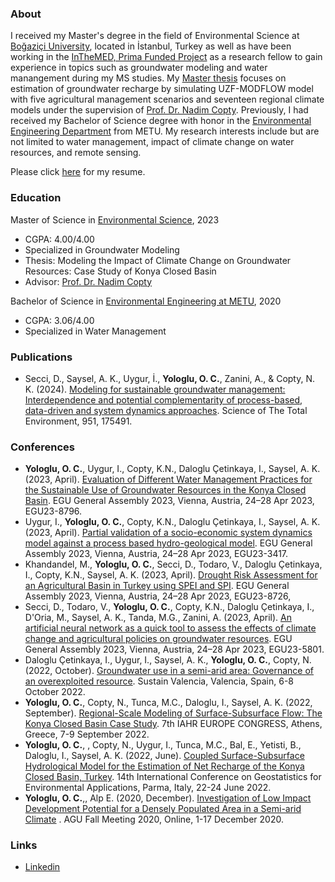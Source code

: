### About
I received my Master's degree in the field of Environmental Science at [Boğaziçi University](https://bogazici.edu.tr/en-US/Index), located in İstanbul, Turkey as well as have been working in the [InTheMED, Prima Funded Project](https://inthemedprima.com/) as a research fellow to gain experience in topics such as groundwater modeling and water manangement during my MS studies. My [Master thesis](https://drive.google.com/file/d/1V0nL1ceA42lspnTyQzFFYuNpxyw8qlZ1/view?usp=sharing) focuses on estimation of groundwater recharge by simulating UZF-MODFLOW model with five agricultural management scenarios and seventeen regional climate models under the supervision of [Prof. Dr. Nadim Copty](https://esc.bogazici.edu.tr/tr/content/nadim-copty). Previously, I had received my Bachelor of Science degree with  honor in the [Environmental Engineering Department](https://enve.metu.edu.tr/) from METU. My research interests include but are not limited to water management, impact of climate change on water resources, and remote sensing.

Please click [here](./Resume_OCY.pdf) for my resume.

### Education

Master of Science in [Environmental Science](https://iesc.bogazici.edu.tr/), 2023
- CGPA: 4.00/4.00
- Specialized in Groundwater Modeling 
- Thesis: Modeling the Impact of Climate Change on Groundwater Resources: Case Study of Konya Closed Basin
- Advisor: [Prof. Dr. Nadim Copty](https://esc.bogazici.edu.tr/tr/content/nadim-copty)

Bachelor of Science in [Environmental Engineering at METU](https://enve.metu.edu.tr/), 2020
- CGPA: 3.06/4.00
- Specialized in Water Management

### Publications
- Secci, D., Saysel, A. K., Uygur, İ., **Yologlu, O. C.**, Zanini, A., \& Copty, N. K. (2024). [Modeling for sustainable groundwater management: Interdependence and potential complementarity of process-based, data-driven and system dynamics approaches](https://doi.org/10.1016/J.SCITOTENV.2024.175491). Science of The Total Environment, 951, 175491.

### Conferences
- **Yologlu, O. C.**, Uygur, I., Copty, K.N., Daloglu Çetinkaya, I., Saysel, A. K. (2023, April). [Evaluation of Different Water Management Practices for the Sustainable Use of Groundwater Resources in the Konya Closed Basin](https://doi.org/10.5194/egusphere-egu23-8796). EGU General Assembly 2023, Vienna, Austria, 24–28 Apr 2023, EGU23-8796.
- Uygur, I., **Yologlu, O. C.**, Copty, K.N., Daloglu Çetinkaya, I., Saysel, A. K. (2023, April). [Partial validation of a socio-economic system dynamics model against a process based hydro-geological model](https://doi.org/10.5194/egusphere-egu23-3417). EGU General Assembly 2023, Vienna, Austria, 24–28 Apr 2023, EGU23-3417.
- Khandandel, M., **Yologlu, O. C.**, Secci, D., Todaro, V., Daloglu Çetinkaya, I., Copty, K.N., Saysel, A. K. (2023, April). [Drought Risk Assessment for an Agricultural Basin in Turkey using SPEI and SPI](https://doi.org/10.5194/egusphere-egu23-8726). EGU General Assembly 2023, Vienna, Austria, 24–28 Apr 2023, EGU23-8726, 
- Secci, D., Todaro, V., **Yologlu, O. C.**, Copty, K.N., Daloglu Çetinkaya, I., D'Oria, M., Saysel, A. K., Tanda, M.G., Zanini, A. (2023, April). [An artificial neural network as a quick tool to assess the effects of climate change and agricultural policies on groundwater resources](https://doi.org/10.5194/egusphere-egu23-5801).  EGU General Assembly 2023, Vienna, Austria, 24–28 Apr 2023, EGU23-5801.
- Daloglu Çetinkaya, I., Uygur, I., Saysel, A. K., **Yologlu, O. C.**, Copty, N. (2022, October). [Groundwater use in a semi-arid area: Governance of an overexploited resource](https://doi.org/10.5281/zenodo.8247521). Sustain Valencia, Valencia, Spain, 6-8 October 2022. 
- **Yologlu, O. C.**, Copty, N., Tunca, M.C., Daloglu, I., Saysel, A. K. (2022, September). [Regional-Scale Modeling of Surface-Subsurface Flow: The Konya Closed Basin Case Study](https://doi.org/10.5281/zenodo.8383837). 7th IAHR EUROPE CONGRESS, Athens, Greece, 7-9 September 2022.
- **Yologlu, O. C.**, , Copty, N., Uygur, I., Tunca, M.C., Bal, E., Yetisti, B., Daloglu, I., Saysel, A. K. (2022, June). [Coupled Surface-Subsurface Hydrological Model for the Estimation of Net Recharge of the Konya Closed Basin, Turkey](https://doi.org/10.5281/zenodo.8383812). 14th International Conference on Geostatistics for Environmental Applications, Parma, Italy, 22-24 June 2022. 
- **Yologlu, O. C.**,, Alp E. (2020, December). [Investigation of Low Impact Development Potential for a Densely Populated Area in a Semi-arid Climate](https://agu.confex.com/agu/fm20/meetingapp.cgi/Paper/724492) . AGU Fall Meeting 2020, Online, 1-17 December 2020.


### Links
- [Linkedin](https://www.linkedin.com/in/onurcemyologlu/)
